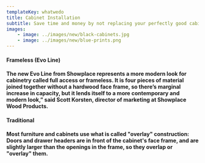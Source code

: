 ```yaml
---
templateKey: whatwedo
title: Cabinet Installation
subtitle: Save time and money by not replacing your perfectly good cabinets
images:
    - image: ../images/new/black-cabinets.jpg
    - image: ../images/new/blue-prints.png
---
```


#### **Frameless (Evo Line)**
#### The new Evo Line from Showplace represents a more modern look for cabinetry called full access or frameless. It is four pieces of material joined together without a hardwood face frame, so there’s marginal increase in capacity, but it lends itself to a more contemporary and modern look,” said Scott Korsten, director of marketing at Showplace Wood Products.




#### **Traditional**
#### Most furniture and cabinets use what is called "overlay" construction: Doors and drawer headers are in front of the cabinet's face frame, and are slightly larger than the openings in the frame, so they overlap or "overlay" them.